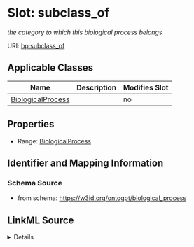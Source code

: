 

# Slot: subclass_of


_the category to which this biological process belongs_



URI: [bp:subclass_of](http://w3id.org/ontogpt/biological-process-templatesubclass_of)



<!-- no inheritance hierarchy -->





## Applicable Classes

| Name | Description | Modifies Slot |
| --- | --- | --- |
| [BiologicalProcess](BiologicalProcess.md) |  |  no  |







## Properties

* Range: [BiologicalProcess](BiologicalProcess.md)





## Identifier and Mapping Information







### Schema Source


* from schema: https://w3id.org/ontogpt/biological_process




## LinkML Source

<details>
```yaml
name: subclass_of
description: the category to which this biological process belongs
from_schema: https://w3id.org/ontogpt/biological_process
rank: 1000
alias: subclass_of
owner: BiologicalProcess
domain_of:
- BiologicalProcess
range: BiologicalProcess

```
</details>